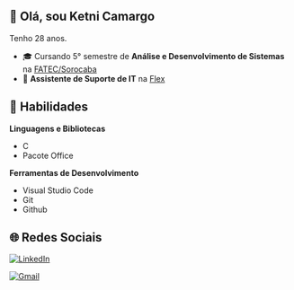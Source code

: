 ## 👋 Olá, sou **Ketni Camargo**


Tenho 28 anos.



 - 🎓 Cursando 5° semestre de **Análise e Desenvolvimento de Sistemas** na [FATEC/Sorocaba](http://www.fatecsorocaba.edu.br/)
 - 💼 **Assistente de Suporte de IT** na [Flex](https://www.google.com/)

## 🚀 Habilidades

**Linguagens e Bibliotecas**

  - C
 - Pacote Office

**Ferramentas de Desenvolvimento**

 - Visual Studio Code
 - Git
 - Github

## 🌐 Redes Sociais

<a href="[https://www.linkedin.com/in/<URL-LINKEDIN>](https://www.linkedin.com/in/ketni-camargo-687700248)" target="_blank"> <img src="https://img.shields.io/badge/LinkedIn-0077B5?style=for-the-badge&logo=linkedin&logoColor=white" alt="LinkedIn">
</a>

<a href="mailto:ketni.camargo@fatec.sp.gov.br" target="_blank"> <img src="https://img.shields.io/badge/Gmail-D14836?style=for-the-badge&logo=gmail&logoColor=white" alt="Gmail">
</a>
